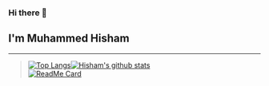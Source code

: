 ### Hi there 👋
## I'm Muhammed Hisham
---
> [![Top Langs](https://github-readme-stats.vercel.app/api/top-langs/?username=muhdhisham&theme=tokyonight)](https://github.com/anuraghazra/github-readme-stats)[![Hisham's github stats](https://github-readme-stats.vercel.app/api?username=muhdhisham&show_icons=true&theme=tokyonight)](https://github.com/anuraghazra/github-readme-stats)
> <br>[![ReadMe Card](https://github-readme-stats.vercel.app/api/pin/?username=muhdhisham&repo=Get-It-Done-TODO-App&theme=tokyonight)](https://github.com/anuraghazra/github-readme-stats)
<!--
**muhdhisham/muhdhisham** is a ✨ _special_ ✨ repository because its `README.md` (this file) appears on your GitHub profile.

Here are some ideas to get you started:

- 🔭 I’m currently working on ...
- 🌱 I’m currently learning ...
- 👯 I’m looking to collaborate on ...
- 🤔 I’m looking for help with ...
- 💬 Ask me about ...
- 📫 How to reach me: ...
- 😄 Pronouns: ...
- ⚡ Fun fact: ...
-->
